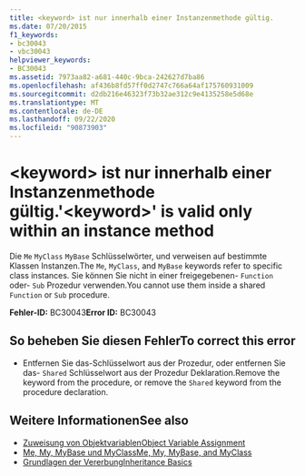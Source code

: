 ```yaml
---
title: <keyword> ist nur innerhalb einer Instanzenmethode gültig.
ms.date: 07/20/2015
f1_keywords:
- bc30043
- vbc30043
helpviewer_keywords:
- BC30043
ms.assetid: 7973aa82-a681-440c-9bca-242627d7ba86
ms.openlocfilehash: af436b8fd57ff0d2747c766a64af175760931009
ms.sourcegitcommit: d2db216e46323f73b32ae312c9e4135258e5d68e
ms.translationtype: MT
ms.contentlocale: de-DE
ms.lasthandoff: 09/22/2020
ms.locfileid: "90873903"
---
```

# <a name="keyword-is-valid-only-within-an-instance-method"></a><span data-ttu-id="b52db-102">\<keyword> ist nur innerhalb einer Instanzenmethode gültig.</span><span class="sxs-lookup"><span data-stu-id="b52db-102">'\<keyword>' is valid only within an instance method</span></span>

<span data-ttu-id="b52db-103">Die `Me` `MyClass` `MyBase` Schlüsselwörter, und verweisen auf bestimmte Klassen Instanzen.</span><span class="sxs-lookup"><span data-stu-id="b52db-103">The `Me`, `MyClass`, and `MyBase` keywords refer to specific class instances.</span></span> <span data-ttu-id="b52db-104">Sie können Sie nicht in einer freigegebenen- `Function` oder- `Sub` Prozedur verwenden.</span><span class="sxs-lookup"><span data-stu-id="b52db-104">You cannot use them inside a shared `Function` or `Sub` procedure.</span></span>  
  
 <span data-ttu-id="b52db-105">**Fehler-ID:** BC30043</span><span class="sxs-lookup"><span data-stu-id="b52db-105">**Error ID:** BC30043</span></span>  
  
## <a name="to-correct-this-error"></a><span data-ttu-id="b52db-106">So beheben Sie diesen Fehler</span><span class="sxs-lookup"><span data-stu-id="b52db-106">To correct this error</span></span>  
  
- <span data-ttu-id="b52db-107">Entfernen Sie das-Schlüsselwort aus der Prozedur, oder entfernen Sie das- `Shared` Schlüsselwort aus der Prozedur Deklaration.</span><span class="sxs-lookup"><span data-stu-id="b52db-107">Remove the keyword from the procedure, or remove the `Shared` keyword from the procedure declaration.</span></span>  
  
## <a name="see-also"></a><span data-ttu-id="b52db-108">Weitere Informationen</span><span class="sxs-lookup"><span data-stu-id="b52db-108">See also</span></span>

- [<span data-ttu-id="b52db-109">Zuweisung von Objektvariablen</span><span class="sxs-lookup"><span data-stu-id="b52db-109">Object Variable Assignment</span></span>](../../programming-guide/language-features/variables/object-variable-assignment.md)
- [<span data-ttu-id="b52db-110">Me, My, MyBase und MyClass</span><span class="sxs-lookup"><span data-stu-id="b52db-110">Me, My, MyBase, and MyClass</span></span>](../../programming-guide/program-structure/me-my-mybase-and-myclass.md)
- [<span data-ttu-id="b52db-111">Grundlagen der Vererbung</span><span class="sxs-lookup"><span data-stu-id="b52db-111">Inheritance Basics</span></span>](../../programming-guide/language-features/objects-and-classes/inheritance-basics.md)
